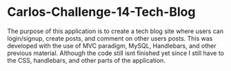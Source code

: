 # Carlos-Challenge-14-Tech-Blog

The purpose of this application is to create a tech blog site where users can login/signup, create posts, and comment on other users posts. This was developed with the use of MVC paradigm, MySQL, Handlebars, and other previous material. Although the code still isnt finished yet since I still have to the CSS, handlebars, and other parts of the application.